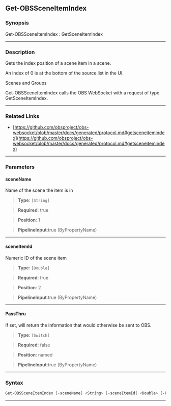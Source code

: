 Get-OBSSceneItemIndex
---------------------
### Synopsis
Get-OBSSceneItemIndex : GetSceneItemIndex

---
### Description

Gets the index position of a scene item in a scene.

An index of 0 is at the bottom of the source list in the UI.

Scenes and Groups


Get-OBSSceneItemIndex calls the OBS WebSocket with a request of type GetSceneItemIndex.

---
### Related Links
* [https://github.com/obsproject/obs-websocket/blob/master/docs/generated/protocol.md#getsceneitemindex](https://github.com/obsproject/obs-websocket/blob/master/docs/generated/protocol.md#getsceneitemindex)



---
### Parameters
#### **sceneName**

Name of the scene the item is in



> **Type**: ```[String]```

> **Required**: true

> **Position**: 1

> **PipelineInput**:true (ByPropertyName)



---
#### **sceneItemId**

Numeric ID of the scene item



> **Type**: ```[Double]```

> **Required**: true

> **Position**: 2

> **PipelineInput**:true (ByPropertyName)



---
#### **PassThru**

If set, will return the information that would otherwise be sent to OBS.



> **Type**: ```[Switch]```

> **Required**: false

> **Position**: named

> **PipelineInput**:true (ByPropertyName)



---
### Syntax
```PowerShell
Get-OBSSceneItemIndex [-sceneName] <String> [-sceneItemId] <Double> [-PassThru] [<CommonParameters>]
```
---
